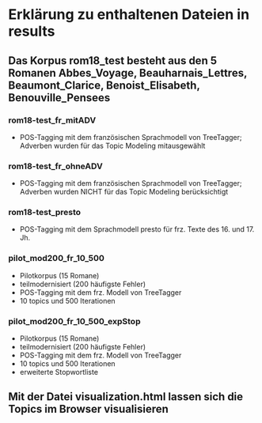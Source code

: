 # Erklärung zu enthaltenen Dateien in results

## Das Korpus rom18_test besteht aus den 5 Romanen Abbes_Voyage, Beauharnais_Lettres, Beaumont_Clarice, Benoist_Elisabeth, Benouville_Pensees

### rom18-test_fr_mitADV
* POS-Tagging mit dem französischen Sprachmodell von TreeTagger; Adverben wurden für das Topic Modeling mitausgewählt

### rom18-test_fr_ohneADV
* POS-Tagging mit dem französischen Sprachmodell von TreeTagger; Adverben wurden NICHT für das Topic Modeling berücksichtigt

### rom18-test_presto
* POS-Tagging mit dem Sprachmodell presto für frz. Texte des 16. und 17. Jh. 

### pilot_mod200_fr_10_500
* Pilotkorpus (15 Romane)
* teilmodernisiert (200 häufigste Fehler)
* POS-Tagging mit dem frz. Modell von TreeTagger
* 10 topics und 500 Iterationen

### pilot_mod200_fr_10_500_expStop
* Pilotkorpus (15 Romane)
* teilmodernisiert (200 häufigste Fehler)
* POS-Tagging mit dem frz. Modell von TreeTagger
* 10 topics und 500 Iterationen
* erweiterte Stopwortliste

## Mit der Datei visualization.html lassen sich die Topics im Browser visualisieren
